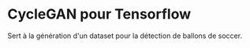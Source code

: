 # CycleGAN pour Tensorflow

Sert à la génération d'un dataset pour la détection de ballons de soccer.
